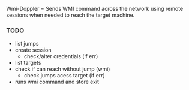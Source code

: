 Wmi-Doppler = Sends WMI command across the network using remote sessions when needed to reach the target machine.

### TODO
* list jumps
* create session
    * check/alter credentials (if err)
* list targets
* check if can reach without jump (wmi)
    * check jumps acess target (if err)
* runs wmi command and store exit
